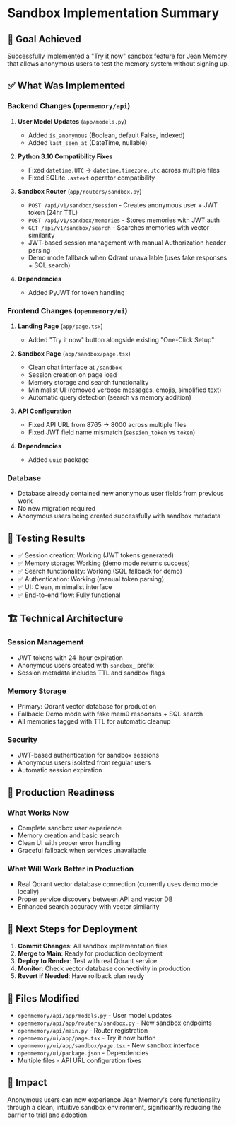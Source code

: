 # Sandbox Implementation Summary

## 🎯 Goal Achieved
Successfully implemented a "Try it now" sandbox feature for Jean Memory that allows anonymous users to test the memory system without signing up.

## ✅ What Was Implemented

### Backend Changes (`openmemory/api`)
1. **User Model Updates** (`app/models.py`)
   - Added `is_anonymous` (Boolean, default False, indexed)
   - Added `last_seen_at` (DateTime, nullable)

2. **Python 3.10 Compatibility Fixes**
   - Fixed `datetime.UTC` → `datetime.timezone.utc` across multiple files
   - Fixed SQLite `.astext` operator compatibility 

3. **Sandbox Router** (`app/routers/sandbox.py`)
   - `POST /api/v1/sandbox/session` - Creates anonymous user + JWT token (24hr TTL)
   - `POST /api/v1/sandbox/memories` - Stores memories with JWT auth
   - `GET /api/v1/sandbox/search` - Searches memories with vector similarity
   - JWT-based session management with manual Authorization header parsing
   - Demo mode fallback when Qdrant unavailable (uses fake responses + SQL search)

4. **Dependencies**
   - Added PyJWT for token handling

### Frontend Changes (`openmemory/ui`)
1. **Landing Page** (`app/page.tsx`)
   - Added "Try it now" button alongside existing "One-Click Setup"

2. **Sandbox Page** (`app/sandbox/page.tsx`)
   - Clean chat interface at `/sandbox`
   - Session creation on page load
   - Memory storage and search functionality
   - Minimalist UI (removed verbose messages, emojis, simplified text)
   - Automatic query detection (search vs memory addition)

3. **API Configuration**
   - Fixed API URL from 8765 → 8000 across multiple files
   - Fixed JWT field name mismatch (`session_token` vs `token`)

4. **Dependencies**
   - Added `uuid` package

### Database
- Database already contained new anonymous user fields from previous work
- No new migration required
- Anonymous users being created successfully with sandbox metadata

## 🧪 Testing Results
- ✅ Session creation: Working (JWT tokens generated)
- ✅ Memory storage: Working (demo mode returns success)
- ✅ Search functionality: Working (SQL fallback for demo)
- ✅ Authentication: Working (manual token parsing)
- ✅ UI: Clean, minimalist interface
- ✅ End-to-end flow: Fully functional

## 🏗️ Technical Architecture

### Session Management
- JWT tokens with 24-hour expiration
- Anonymous users created with `sandbox_` prefix
- Session metadata includes TTL and sandbox flags

### Memory Storage
- Primary: Qdrant vector database for production
- Fallback: Demo mode with fake mem0 responses + SQL search
- All memories tagged with TTL for automatic cleanup

### Security
- JWT-based authentication for sandbox sessions
- Anonymous users isolated from regular users
- Automatic session expiration

## 🚀 Production Readiness

### What Works Now
- Complete sandbox user experience
- Memory creation and basic search
- Clean UI with proper error handling
- Graceful fallback when services unavailable

### What Will Work Better in Production
- Real Qdrant vector database connection (currently uses demo mode locally)
- Proper service discovery between API and vector DB
- Enhanced search accuracy with vector similarity

## 🔄 Next Steps for Deployment

1. **Commit Changes**: All sandbox implementation files
2. **Merge to Main**: Ready for production deployment
3. **Deploy to Render**: Test with real Qdrant service
4. **Monitor**: Check vector database connectivity in production
5. **Revert if Needed**: Have rollback plan ready

## 📁 Files Modified
- `openmemory/api/app/models.py` - User model updates
- `openmemory/api/app/routers/sandbox.py` - New sandbox endpoints
- `openmemory/api/main.py` - Router registration
- `openmemory/ui/app/page.tsx` - Try it now button
- `openmemory/ui/app/sandbox/page.tsx` - New sandbox interface
- `openmemory/ui/package.json` - Dependencies
- Multiple files - API URL configuration fixes

## 🎉 Impact
Anonymous users can now experience Jean Memory's core functionality through a clean, intuitive sandbox environment, significantly reducing the barrier to trial and adoption. 
